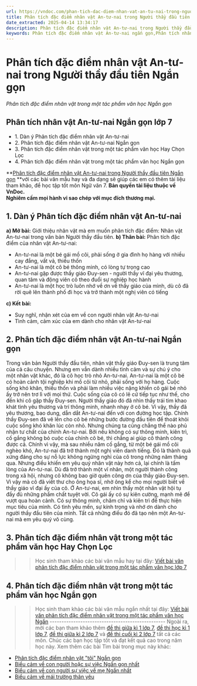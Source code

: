 ```yaml
---
url: https://vndoc.com/phan-tich-dac-diem-nhan-vat-an-tu-nai-trong-nguoi-thay-dau-tien-ngan-gon-308251
title: Phân tích đặc điểm nhân vật An-tư-nai trong Người thầy đầu tiên Ngắn gọn - Phân tích đặc điểm nhân vật trong một tác phẩm văn học Ngắn gọn - VnDoc.com
date_extracted: 2025-04-14 13:34:17
description: Phân tích đặc điểm nhân vật An-tư-nai trong Người thầy đầu tiên Ngắn gọn được biên soạn nhằm giúp các em HS đạt kết quả tốt trong quá trình làm bài tập và học tập môn Ngữ văn lớp 7.
keywords: Phân tích đặc điểm nhân vật An-tư-nai ngắn gọn,Phân tích nhân vật An-tư-nai ngắn gọn,Phân tích đặc điểm nhân vật An-tư-nai,Phân tích đặc điểm nhân vật An-tư-nai trong Người thầy đầu tiên Ngắn gọn,Phân tích nhân vật An-tư-nai,phân tích đặc điểm nhân vật trong một tác phẩm văn học Ngắn gọn,Phân tích đặc điểm nhân vật trong một tác phẩm văn học lớp 7,Viết bài văn Phân tích đặc điểm nhân vật trong một tác phẩm văn học Ngắn gọn
---
```


# Phân tích đặc điểm nhân vật An-tư-nai trong Người thầy đầu tiên Ngắn gọn
 _Phân tích đặc điểm nhân vật trong một tác phẩm văn học Ngắn gọn_
## **Phân tích nhân vật An-tư-nai Ngắn gọn lớp 7**
  * 1\. Dàn ý Phân tích đặc điểm nhân vật An-tư-nai
  * 2\. Phân tích đặc điểm nhân vật An-tư-nai Ngắn gọn
  * 3\. Phân tích đặc điểm nhân vật trong một tác phẩm văn học Hay Chọn Lọc 
  * 4\. Phân tích đặc điểm nhân vật trong một tác phẩm văn học Ngắn gọn

**[Phân tích đặc điểm nhân vật An-tư-nai trong Người thầy đầu tiên Ngắn gọn](<https://vndoc.com/phan-tich-dac-diem-nhan-vat-an-tu-nai-trong-nguoi-thay-dau-tien-ngan-gon-308251>) **với các bài văn mẫu hay và đa dạng sẽ giúp các em có thêm tài liệu tham khảo, để học tập tốt môn Ngữ văn 7.
**Bản quyền tài liệu thuộc về VnDoc.  
Nghiêm cấm mọi hành vi sao chép với mục đích thương mại.**
## **1\. Dàn ý Phân tích đặc điểm nhân vật An-tư-nai**
**a\) Mở bài:** Giới thiệu nhân vật mà em muốn phân tích đặc điểm: Nhân vật An-tư-nai trong văn bản Người thầy đầu tiên.
**b\) Thân bài:** Phân tích đặc điểm của nhân vật An-tư-nai:
  * An-tư-nai là một bé gái mồ côi, phải sống ở gia đình họ hàng với nhiều cay đắng, vất vả, thiếu thốn
  * An-tư-nai là một cô bé thông minh, có lòng tự trọng cao
  * An-tư-nai gặp được thầy giáo Đuy-sen - người thầy vĩ đại yêu thương, quan tâm và động viên cô theo đuổi sự nghiệp học hành
  * An-tư-nai là một học trò luôn nhớ về ơn về thầy giáo của mình, dù cô đã rời quê lên thành phố đi học và trở thành một nghị viên có tiếng

**c\) Kết bài:**
  * Suy nghĩ, nhận xét của em về con người nhân vật An-tư-nai
  * Tình cảm, cảm xúc của em dành cho nhân vật An-tư-nai

## **2\. Phân tích đặc điểm nhân vật An-tư-nai Ngắn gọn**
Trong văn bản Người thầy đầu tiên, nhân vật thầy giáo Đuy-sen là trung tâm của cả câu chuyện. Nhưng em vẫn dành nhiều tình cảm và sự chú ý cho một nhân vật khác, đó là cô học trò nhỏ An-tư-nai.
An-tư-nai là một cô bé có hoàn cảnh tội nghiệp khi mồ côi từ nhỏ, phải sống với họ hàng. Cuộc sống khó khăn, thiếu thốn và phải làm nhiều việc nặng khiến cô gái bé nhỏ ấy trở nên trơ lì với mọi thứ. Cuộc sống của cô có lẽ cứ tiếp tục như thế, cho đến khi cô gặp thầy Đuy-sen. Người thầy giáo đó đã nhìn thấy trái tim khao khát tình yêu thương và trí thông minh, nhanh nhạy ở cô bé. Vì vậy, thầy đã yêu thương, bao dung, dẫn dắt An-tư-nai đến với con đường học tập. Chính thầy Đuy-sen đã vẽ lên cho cô bé những bước đường đầu tiên để thoát khỏi cuộc sống khó khăn lúc còn nhỏ. Nhưng chúng ta cũng chẳng thể nào phủ nhận tư chất của chính An-tư-nai. Bởi nếu không có sự thông minh, kiên trì, cố gắng không bỏ cuộc của chính cô bé, thì chẳng ai giúp cô thành công được cả. Chính vì vậy, mà sau nhiều năm cố gắng, từ một bé gái mồ côi nghèo khó, An-tư-nai đã trở thành một nghị viên danh tiếng. Đó là thành quả xứng đáng cho sự nỗ lực không ngừng nghỉ của cô trong những năm tháng qua. Nhưng điều khiến em yêu quý nhân vật này hơn cả, lại chính là tấm lòng của An-tư-nai. Dù đã trở thành một vĩ nhân, một người thành công trong xã hội, nhưng cô không bao giờ quên công ơn của thầy giáo Đuy-sen. Vì vậy mà cô đã viết thư cho ông họa sĩ, nhờ ông kể cho mọi người biết về thầy giáo vĩ đại ấy của cô.
Ở An-tư-nai, em nhìn thấy một nhân vật hội tụ đầy đủ những phẩm chất tuyệt vời. Cô gái ấy có sự kiên cường, mạnh mẽ để vượt qua hoàn cảnh. Có sự thông minh, chăm chỉ và kiên trì để thực hiện mục tiêu của mình. Có tình yêu mến, sự kính trọng và nhớ ơn dành cho người thầy đầu tiên của mình. Tất cả những điều đó đã tạo nên một An-tư-nai mà em yêu quý vô cùng.
## **3\. Phân tích đặc điểm nhân vật trong một tác phẩm văn học Hay Chọn Lọc**
>> Học sinh tham khảo các bài văn mẫu hay tại đây: [Viết bài văn phân tích đặc điểm nhân vật trong một tác phẩm văn học lớp 7](<https://vndoc.com/viet-bai-van-phan-tich-dac-diem-nhan-vat-trong-mot-tac-pham-van-hoc-279252>)
## **4\. Phân tích đặc điểm nhân vật trong một tác phẩm văn học Ngắn gọn**
>> Học sinh tham khảo các bài văn mẫu ngắn nhất tại đây: [Viết bài văn phân tích đặc điểm nhân vật trong một tác phẩm văn học Ngắn](<https://vndoc.com/phan-tich-dac-diem-nhan-vat-trong-mot-tac-pham-van-hoc-ngan-gon-279253>)
\-------------------------------------------------
Ngoài ra, mời các bạn tham khảo thêm [đề thi giữa kì 1 lớp 7](<https://vndoc.com/de-thi-giua-ki-1-lop7>), [đề thi học kì 1 lớp 7](<https://vndoc.com/de-thi-hoc-ki-1-lop7>), [đề thi giữa kì 2 lớp 7](<https://vndoc.com/de-thi-giua-ki-2-lop7>) và [đề thi cuối kì 2 lớp 7](<https://vndoc.com/de-thi-hoc-ki-2-lop7>) tất cả các môn. Chúc các bạn học tập tốt và đạt kết quả cao trong năm học này.
Xem thêm các bài Tìm bài trong mục này khác:
  * [Phân tích đặc điểm nhân vật "tôi" Ngắn gọn](</phan-tich-dac-diem-nhan-vat-toi-trong-vua-nham-mat-vua-mo-cua-so-ngan-gon-308244>)
  * [Biểu cảm về con người hoặc sự việc Ngắn gọn nhất](</viet-bai-van-bieu-cam-ve-con-nguoi-hoac-su-viec-ngan-gon-nhat-281857>)
  * [Biểu cảm về con người sự việc về mẹ Ngắn nhất](</bai-van-cam-nghi-ve-me-lop-7-ngan-nhat-224054>)
  * [Biểu cảm về mái trường thân yêu](</van-mau-lop-7-phat-bieu-cam-nghi-ve-mai-truong-than-yeu-119530>)

